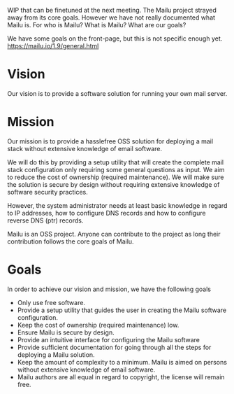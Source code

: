 WIP that can be finetuned at the next meeting. The Mailu project strayed away from its core goals. However we have not really documented what Mailu is. For who is Mailu? What is Mailu? What are our goals?

We have some goals on the front-page, but this is not specific enough yet. https://mailu.io/1.9/general.html

# Vision
Our vision is to provide a software solution for running your own mail server.

# Mission
Our mission is to provide a hasslefree OSS solution for deploying a mail stack without extensive knowledge of email software.

We will do this by providing a setup utility that will create the complete mail stack configuration only requiring some general questions as input. 
We aim to reduce the cost of ownership (required maintenance).
We will make sure the solution is secure by design without requiring extensive knowledge of software security practices.

However, the system administrator needs at least basic knowledge in regard to IP addresses, how to configure DNS records and how to configure reverse DNS (ptr) records.

Mailu is an OSS project. Anyone can contribute to the project as long their contribution follows the core goals of Mailu. 

# Goals
In order to achieve our vision and mission, we have the following goals

- Only use free software.
- Provide a setup utility that guides the user in creating the Mailu software configuration.
- Keep the cost of ownership (required maintenance) low.
- Ensure Mailu is secure by design. 
- Provide an intuitive interface for configuring the Mailu software
- Provide sufficient documentation for going through all the steps for deploying a Mailu solution.
- Keep the amount of complexity to a minimum. Mailu is aimed on persons without extensive knowledge of email software.
- Mailu authors are all equal in regard to copyright, the license will remain free.

